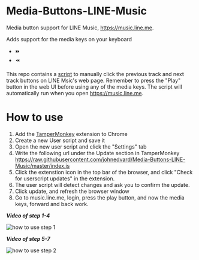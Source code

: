 # Media-Buttons-LINE-Music
Media button support for LINE Music, https://music.line.me.

Adds support for the media keys on your keyboard
- :fast_forward:
- :rewind:

This repo contains a [script](https://github.com/johnedvard/Media-Buttons-LINE-Music/blob/master/index.js) to manually click the previous track and next track buttons on LINE Msic's web page. Remember to press the "Play" button in the web UI before using any of the media keys. The script will automatically run when you open https://music.line.me.

# How to use

1. Add the [TamperMonkey](https://chrome.google.com/webstore/detail/tampermonkey/dhdgffkkebhmkfjojejmpbldmpobfkfo) extension to Chrome
2. Create a new User script and save it
3. Open the new user script and click the "Settings" tab
4. Write the following url under the Update section in TamperMonkey
https://raw.githubusercontent.com/johnedvard/Media-Buttons-LINE-Music/master/index.js
5. Click the extenstion icon in the top bar of the browser, and click "Check for userscript updates" in the extension.
6. The user script will detect changes and ask you to confirm the update. 
7. Click update, and refresh the browser window
8. Go to music.line.me, login, press the play button, and now the media keys, forward and back work.


___Video of step 1-4___

![how to use step 1](https://github.com/johnedvard/Media-Buttons-LINE-Music/blob/master/how%20to%20use%20step%201.gif?raw=true)


___Video of step 5-7___

![how to use step 2](https://github.com/johnedvard/Media-Buttons-LINE-Music/blob/master/how%20to%20use%20step%202.gif?raw=true)

